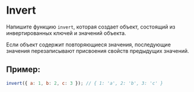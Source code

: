 # Invert

Напишите функцию `invert`, которая создает объект, состоящий из инвертированных ключей и значений объекта.

Если объект содержит повторяющиеся значения, последующие значения перезаписывают присвоения свойств предыдущих значений.

## Пример:

```javascript
invert({ a: 1, b: 2, c: 3 }); // { 1: 'a', 2: 'b', 3: 'c' }
```

